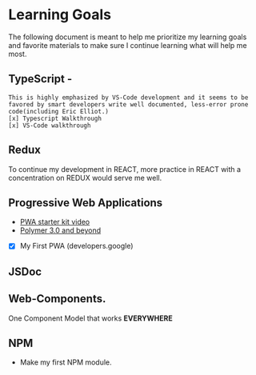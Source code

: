 # Learning Goals
The following document is meant to help me prioritize my learning goals and favorite materials to make sure I continue learning what will help me most.
## TypeScript - 
	This is highly emphasized by VS-Code development and it seems to be favored by smart developers write well documented, less-error prone code(including Eric Elliot.)
	[x] Typescript Walkthrough
	[x] VS-Code walkthrough
	
## Redux 
 To continue my development in REACT, more practice in REACT with a concentration on REDUX would serve me well.
 
## Progressive Web Applications 
- [PWA starter kit video](https://www.youtube.com/watch?v=we3lLo-UFtk)
- [Polymer 3.0 and beyond](https://www.youtube.com/watch?v=7CUO7PyD5zA)
- [x] My First PWA (developers.google)

## JSDoc

## Web-Components. 
One Component Model that works __EVERYWHERE__

## NPM 
- Make my first NPM module.
